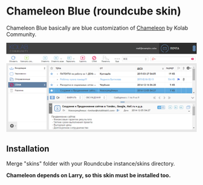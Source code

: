 Chameleon Blue (roundcube skin)
===============================

Chameleon Blue basically are blue customization of [Chameleon](https://git.kolab.org/diffusion/RSC/) by Kolab Community.


![Preview of Chameleon Blue](preview.png "Preview of Chameleon Blue")



Installation
------------

Merge "skins" folder with your Roundcube instance/skins directory.

**Chameleon depends on Larry, so this skin must be installed too.**

